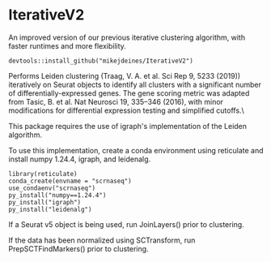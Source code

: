 # IterativeV2

An improved version of our previous iterative clustering algorithm, with faster runtimes and more flexibility.

```
devtools::install_github("mikejdeines/IterativeV2")
```

Performs Leiden clustering (Traag, V. A. et al. Sci Rep 9, 5233 (2019)) iteratively on Seurat objects to identify all clusters with a significant number of differentially-expressed genes.
The gene scoring metric was adapted from Tasic, B. et al. Nat Neurosci 19, 335–346 (2016), with minor modifications for differential expression testing and simplified cutoffs.\

This package requires the use of igraph's implementation of the Leiden algorithm.

To use this implementation, create a conda environment using reticulate and install numpy 1.24.4, igraph, and leidenalg.
```
library(reticulate)
conda_create(envname = "scrnaseq")
use_condaenv("scrnaseq")
py_install("numpy==1.24.4")
py_install("igraph")
py_install("leidenalg")
```
If a Seurat v5 object is being used, run JoinLayers() prior to clustering.

If the data has been normalized using SCTransform, run PrepSCTFindMarkers() prior to clustering.
